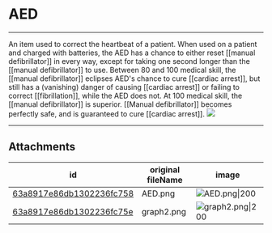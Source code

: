 # AED

 

---

An item used to correct the heartbeat of a patient. When used on a patient and charged with batteries, the AED has a chance to either reset [[manual defibrillator]] in every way, except for taking one second longer than the [[manual defibrillator]] to use. Between 80 and 100 medical skill, the [[manual defibrillator]] eclipses AED's chance to cure [[cardiac arrest]], but still has a (vanishing) danger of causing [[cardiac arrest]] or failing to correct [[fibrillation]], while the AED does not. At 100 medical skill, the [[manual defibrillator]] is superior. [[Manual defibrillator]] becomes perfectly safe, and is guaranteed to cure [[cardiac arrest]].
![](https://trello.com/1/cards/632d78ad42b6010054970665/attachments/632d78f61f079304ee30e414/download/graph2.png)

---

## Attachments

id | original fileName | image
---|---|---
[63a8917e86db1302236fc758](63a8917e86db1302236fc758.png) | AED.png | ![AED.png\|200](63a8917e86db1302236fc758.png)
[63a8917e86db1302236fc75e](63a8917e86db1302236fc75e.png) | graph2.png | ![graph2.png\|200](63a8917e86db1302236fc75e.png)